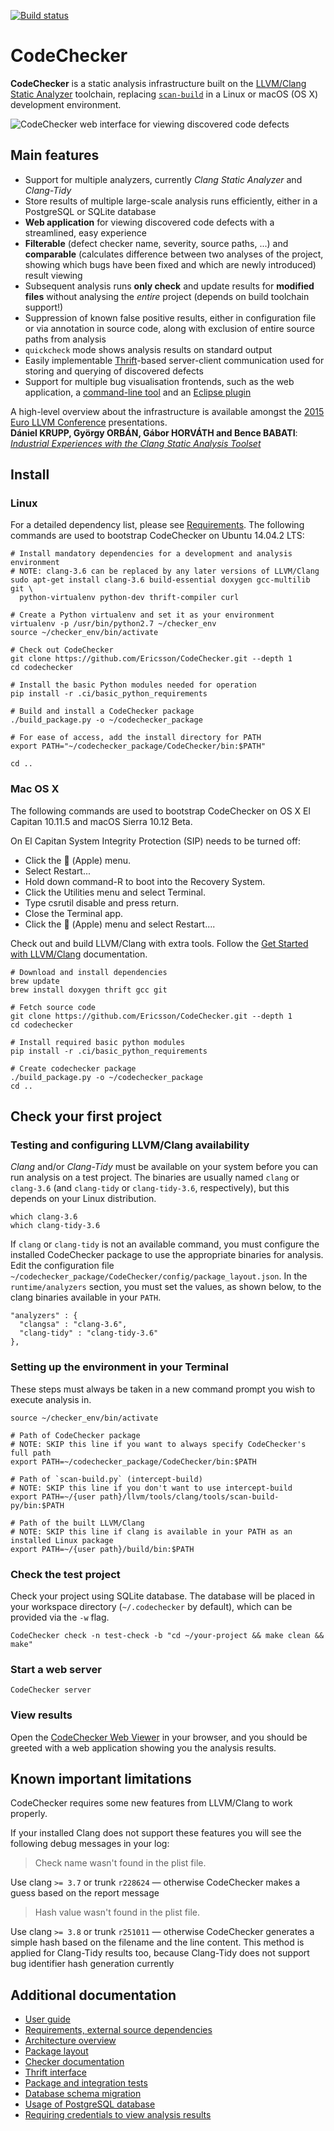 [![Build status](https://travis-ci.org/Ericsson/codechecker.png?branch=master)](https://travis-ci.org/Ericsson/codechecker)

CodeChecker
===========

**CodeChecker** is a static analysis infrastructure built on the [LLVM/Clang
Static Analyzer](http://clang-analyzer.llvm.org) toolchain, replacing
[`scan-build`](http://clang-analyzer.llvm.org/scan-build.html) in a Linux or
macOS (OS X) development environment.


![CodeChecker web interface for viewing discovered code defects](docs/images/viewer.png)


Main features
-------------

  * Support for multiple analyzers, currently _Clang Static Analyzer_ and
    _Clang-Tidy_
  * Store results of multiple large-scale analysis runs efficiently, either in
    a PostgreSQL or SQLite database
  * **Web application** for viewing discovered code defects with a streamlined,
    easy experience
  * **Filterable** (defect checker name, severity, source paths, ...) and
    **comparable** (calculates difference between two analyses of the project,
    showing which bugs have been fixed and which are newly introduced) result
    viewing
  * Subsequent analysis runs **only check** and update results for **modified
    files** without analysing the _entire_ project (depends on build toolchain
    support!)
  * Suppression of known false positive results, either in configuration file
    or via annotation in source code, along with exclusion of entire source
    paths from analysis
  * `quickcheck` mode shows analysis results on standard output
  * Easily implementable [Thrift](http://thrift.apache.org)-based
    server-client communication used for storing and querying of discovered
    defects
  * Support for multiple bug visualisation frontends, such as the web
    application, a [command-line tool](docs/usage.md) and an [Eclipse
    plugin](http://github.com/Ericsson/CodeCheckerEclipsePlugin)


A high-level overview about the infrastructure is available amongst the [2015
Euro LLVM Conference](http://llvm.org/devmtg/2015-04) presentations.<br/>
**Dániel KRUPP, György ORBÁN, Gábor HORVÁTH and Bence BABATI**:<br/>
[_Industrial Experiences with the Clang Static Analysis Toolset_](http://llvm.org/devmtg/2015-04/slides/Clang_static_analysis_toolset_final.pdf)

Install
-------

### Linux

For a detailed dependency list, please see [Requirements](docs/deps.md). The
following commands are used to bootstrap CodeChecker on Ubuntu 14.04.2 LTS:

~~~{.sh}
# Install mandatory dependencies for a development and analysis environment
# NOTE: clang-3.6 can be replaced by any later versions of LLVM/Clang
sudo apt-get install clang-3.6 build-essential doxygen gcc-multilib git \
  python-virtualenv python-dev thrift-compiler curl

# Create a Python virtualenv and set it as your environment
virtualenv -p /usr/bin/python2.7 ~/checker_env
source ~/checker_env/bin/activate

# Check out CodeChecker
git clone https://github.com/Ericsson/CodeChecker.git --depth 1
cd codechecker

# Install the basic Python modules needed for operation
pip install -r .ci/basic_python_requirements

# Build and install a CodeChecker package
./build_package.py -o ~/codechecker_package

# For ease of access, add the install directory for PATH
export PATH="~/codechecker_package/CodeChecker/bin:$PATH"

cd ..
~~~

### Mac OS X

The following commands are used to bootstrap CodeChecker on OS X El Capitan
10.11.5 and macOS Sierra 10.12 Beta.

On El Capitan System Integrity Protection (SIP) needs to be turned off:
  * Click the  (Apple) menu.
  * Select Restart...
  * Hold down command-R to boot into the Recovery System.
  * Click the Utilities menu and select Terminal.
  * Type csrutil disable and press return.
  * Close the Terminal app.
  * Click the  (Apple) menu and select Restart....

Check out and build LLVM/Clang with extra tools. Follow the [Get Started with
LLVM/Clang](http://clang.llvm.org/get_started.html) documentation.

~~~{.sh}
# Download and install dependencies
brew update
brew install doxygen thrift gcc git

# Fetch source code
git clone https://github.com/Ericsson/CodeChecker.git --depth 1
cd codechecker

# Install required basic python modules
pip install -r .ci/basic_python_requirements

# Create codechecker package
./build_package.py -o ~/codechecker_package
cd ..
~~~

Check your first project
------------------------

### Testing and configuring LLVM/Clang availability

_Clang_ and/or _Clang-Tidy_ must be available on your system before you can
run analysis on a test project. The binaries are usually named `clang` or
`clang-3.6` (and `clang-tidy` or `clang-tidy-3.6`, respectively), but this
depends on your Linux distribution.


    which clang-3.6
    which clang-tidy-3.6


If `clang` or `clang-tidy` is not an available command, you must configure the
installed CodeChecker package to use the appropriate binaries for analysis.
Edit the configuration file
`~/codechecker_package/CodeChecker/config/package_layout.json`. In the
`runtime/analyzers` section, you must set the values, as shown below, to the
clang binaries available in your `PATH`.

~~~{.json}
"analyzers" : {
  "clangsa" : "clang-3.6",
  "clang-tidy" : "clang-tidy-3.6"
},
~~~

### Setting up the environment in your Terminal

These steps must always be taken in a new command prompt you wish to execute
analysis in.

~~~{.sh}
source ~/checker_env/bin/activate

# Path of CodeChecker package
# NOTE: SKIP this line if you want to always specify CodeChecker's full path
export PATH=~/codechecker_package/CodeChecker/bin:$PATH

# Path of `scan-build.py` (intercept-build)
# NOTE: SKIP this line if you don't want to use intercept-build
export PATH=~/{user path}/llvm/tools/clang/tools/scan-build-py/bin:$PATH

# Path of the built LLVM/Clang
# NOTE: SKIP this line if clang is available in your PATH as an installed Linux package
export PATH=~/{user path}/build/bin:$PATH
~~~

### Check the test project

Check your project using SQLite database. The database will be placed in your
workspace directory (`~/.codechecker` by default), which can be provided via
the `-w` flag.


    CodeChecker check -n test-check -b "cd ~/your-project && make clean && make"


### Start a web server


    CodeChecker server


### View results

Open the [CodeChecker Web Viewer](http://localhost:8001) in your browser, and
you should be greeted with a web application showing you the analysis results.

Known important limitations
---------------------------

CodeChecker requires some new features from LLVM/Clang to work properly.

If your installed Clang does not support these features you will see the
following debug messages in your log:

> Check name wasn't found in the plist file.

Use clang `>= 3.7` or trunk `r228624` &mdash; otherwise CodeChecker makes a
guess based on the report message

> Hash value wasn't found in the plist file.

Use clang `>= 3.8` or trunk `r251011` &mdash; otherwise CodeChecker generates
a simple hash based on the filename and the line content. This method is
applied for Clang-Tidy results too, because Clang-Tidy does not support
bug identifier hash generation currently


Additional documentation
------------------------

  * [User guide](docs/user_guide.md)
  * [Requirements, external source dependencies](docs/deps.md)
  * [Architecture overview](docs/architecture.md)
  * [Package layout](docs/package_layout.md)
  * [Checker documentation](docs/checker_docs.md)
  * [Thrift interface](thrift_api/thrift_api.md)
  * [Package and integration tests](tests/functional/package_test.md)
  * [Database schema migration](docs/db_schema_guide.md)
  * [Usage of PostgreSQL database](docs/postgresql_setup.md)
  * [Requiring credentials to view analysis results](docs/authentication.md)
